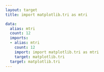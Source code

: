 ```yaml
---
layout: target
title: import matplotlib.tri as mtri

data:
  alias: mtri
  count: 12
  imports:
  - alias: mtri
    count: 12
    import: import matplotlib.tri as mtri
    target: matplotlib.tri
  target: matplotlib.tri
---
```

